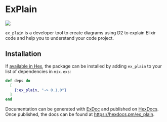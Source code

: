 # ExPlain
![](https://github.com/visualpartnership/ex_plain/actions/workflows/ci.yml/badge.svg)

`ex_plain` is a developer tool to create diagrams using D2 to explain Elixir code and help you to understand your code project.

## Installation

If [available in Hex](https://hex.pm/docs/publish), the package can be installed
by adding `ex_plain` to your list of dependencies in `mix.exs`:

```elixir
def deps do
  [
    {:ex_plain, "~> 0.1.0"}
  ]
end
```

Documentation can be generated with [ExDoc](https://github.com/elixir-lang/ex_doc)
and published on [HexDocs](https://hexdocs.pm). Once published, the docs can
be found at <https://hexdocs.pm/ex_plain>.

